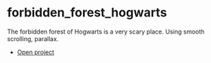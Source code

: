 # forbidden_forest_hogwarts
 The forbidden forest of Hogwarts is a very scary place. Using smooth scrolling, parallax.
<!---Пример кода-->
* [Open project](https://mkotolevsky.github.io/forbidden_forest_hogwarts/)

